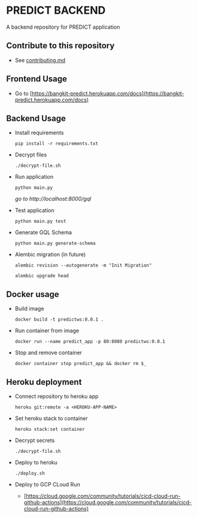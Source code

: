 # PREDICT BACKEND
A backend repository for PREDICT application

## Contribute to this repository
* See [contributing.md](contributing.md)

## Frontend Usage
* Go to [https://bangkit-predict.herokuapp.com/docs](https://bangkit-predict.herokuapp.com/docs)

## Backend Usage
* Install requirements
    ```
    pip install -r requirements.txt
    ```
* Decrypt files
    ```
    ./decrypt-file.sh
    ```
* Run application
    ```
    python main.py
    ```
    _go to http://localhost:8000/gql_

* Test application
    ```
    python main.py test
    ```

* Generate GQL Schema
    ```
    python main.py generate-schema
    ```

* Alembic migration (in future)
    ```
    alembic revision --autogenerate -m "Init Migration"

    alembic upgrade head
    ```

## Docker usage
* Build image
    ```
    docker build -t predictws:0.0.1 .
    ```
* Run container from image
    ```
    docker run --name predict_app -p 80:8080 predictws:0.0.1
    ```
* Stop and remove container
    ```
    docker container stop predict_app && docker rm $_
    ```

## Heroku deployment
* Connect repository to heroku app
    ```
    heroku git:remote -a <HEROKU-APP-NAME>
    ```
* Set heroku stack to container
    ```
    heroku stack:set container
    ```
* Decrypt secrets
    ```
    ./decrypt-file.sh
    ```
* Deploy to heroku
    ```
    ./deploy.sh
    ```

* Deploy to GCP CLoud Run
    * [https://cloud.google.com/community/tutorials/cicd-cloud-run-github-actions](https://cloud.google.com/community/tutorials/cicd-cloud-run-github-actions)